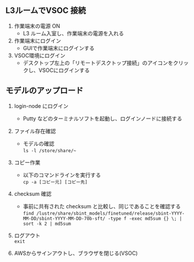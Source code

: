 ## L3ルームでVSOC 接続
1. 作業端末の電源 ON
   - L3 ルーム入室し、作業端末の電源を入れる
1. 作業端末にログイン
   - GUIで作業端末にログインする
1. VSOC環境にログイン
   - デスクトップ左上の「リモートデスクトップ接続」のアイコンをクリックし、VSOCにログインする

## モデルのアップロード
1. login-node にログイン
	- Putty などのターミナルソフトを起動し、ログインノードに接続する

1. ファイル存在確認
   - モデルの確認  
   	`ls -l /store/share/~`  

1. コピー作業
    - 以下のコマンドラインを実行する  
   	`cp -a [コピー元] [コピー先]`

1. checksum 確認
    - 事前に共有された checksum と比較し、同じであることを確認する  
      `find /lustre/share/sbint_models/finetuned/release/sbint-YYYY-MM-DD/sbint-YYYY-MM-DD-70b-sft/ -type f -exec md5sum {} \; | sort -k 2 | md5sum`

1. ログアウト  
   		`exit`
   
1. AWSからサインアウトし、ブラウザを閉じる(VSOC)
